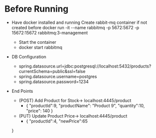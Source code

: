 # Before Running
- Have docker installed and running
  Create rabbit-mq container if not created before
  docker run -it --name rabbitmq -p 5672:5672 -p 15672:15672 rabbitmq:3-management

  - Start the container
  - docker start rabbitmq
  
- DB Configuration

  - spring.datasource.url=jdbc:postgresql://localhost:5432/products?currentSchema=public&ssl=false
  - spring.datasource.username=postgres
  - spring.datasource.password=1234

- End Points
  - (POST) Add Product for Stock-> localhost:4445/product
    - {
  "productId":9,
  "productName": "Product 9",
  "quantity":10,
  "price": 140
}
  - (PUT) Update Product Price-> localhost:4445/product
    - {
  "productId":4,
  "newPrice":65
      
  }
  